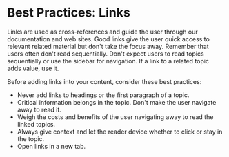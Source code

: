 ﻿# Best Practices: Links

Links are used as cross-references and guide the user through our documentation and web sites. Good links give the user quick access
to relevant related material but don't take the focus away. Remember that users often don't read sequentially. Don't expect users
to read topics sequentially or use the sidebar for navigation. If a link to a related topic adds value, use it.

Before adding links into your content, consider these best practices:

* Never add links to headings or the first paragraph of a topic.
* Critical information belongs in the topic. Don't make the user navigate away to read it.
* Weigh the costs and benefits of the user navigating away to read the linked topics.
* Always give context and let the reader device whether to click or stay in the topic.
* Open links in a new tab.
